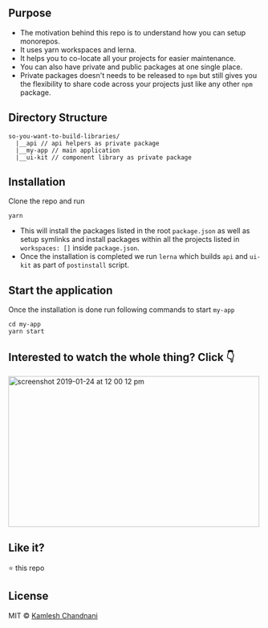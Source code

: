 

## Purpose
* The motivation behind this repo is to understand how you can setup monorepos.
* It uses yarn workspaces and lerna.
* It helps you to co-locate all your projects for easier maintenance.
* You can also have private and public packages at one single place. 
* Private packages doesn't needs to be released to `npm` but still gives you the flexibility to share code across your projects just like any other `npm` package.

## Directory Structure
```
so-you-want-to-build-libraries/
  |__api // api helpers as private package
  |__my-app // main application
  |__ui-kit // component library as private package
```

## Installation
Clone the repo and run
```
yarn
```
* This will install the packages listed in the root `package.json` as well as setup symlinks and install packages within all the projects listed in `workspaces: []` inside `package.json`.
* Once the installation is completed we run `lerna` which builds `api` and `ui-kit` as part of `postinstall` script.

## Start the application
Once the installation is done run following commands to start `my-app`
```
cd my-app
yarn start
```

## Interested to watch the whole thing? Click 👇
<a href="https://youtu.be/gyYqwFYz3vE">
  <img width="500" height="300" alt="screenshot 2019-01-24 at 12 00 12 pm" src="https://user-images.githubusercontent.com/11384858/51659198-ddb79c80-1fcf-11e9-9d36-6ea093871d7e.png">
</a>


## Like it?

:star: this repo

## License

MIT © [Kamlesh Chandnani](https://github.com/kamleshchandnani)
